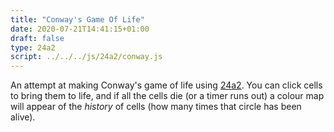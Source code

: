 ```yaml
---
title: "Conway's Game Of Life"
date: 2020-07-21T14:41:15+01:00
draft: false
type: 24a2
script: ../../../js/24a2/conway.js
---
```

An attempt at making Conway's game of life using [24a2](https://24a2.routley.io). You can click cells to bring them to life, and if all the cells die (or a timer runs out) a colour map will appear of the *history* of cells (how many times that circle has been alive).